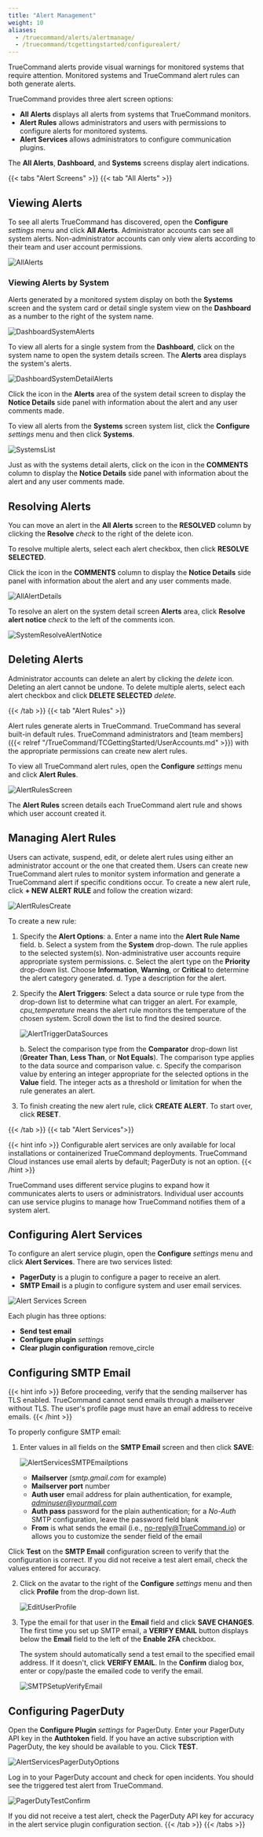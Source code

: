 ```yaml
---
title: "Alert Management"
weight: 10
aliases:
  - /truecommand/alerts/alertmanage/
  - /truecommand/tcgettingstarted/configurealert/
---
```


TrueCommand alerts provide visual warnings for monitored systems that require attention.
Monitored systems and TrueCommand alert rules can both generate alerts.

TrueCommand provides three alert screen options:
* **All Alerts** displays all alerts from systems that TrueCommand monitors.
* **Alert Rules** allows administrators and users with permissions to configure alerts for monitored systems.
* **Alert Services** allows administrators to configure communication plugins.

The **All Alerts**, **Dashboard**, and **Systems** screens display alert indications.

{{< tabs "Alert Screens" >}}
{{< tab "All Alerts" >}}

## Viewing Alerts

To see all alerts TrueCommand has discovered, open the **Configure** <i class="material-icons" aria-hidden="true" title="Settings">settings</i> menu and click **All Alerts**.
Administrator accounts can see all system alerts.
Non-administrator accounts can only view alerts according to their team and user account permissions.

![AllAlerts](/images/TrueCommand/2.1/AllAlerts.png "All Alerts")

### Viewing Alerts by System

Alerts generated by a monitored system display on both the **Systems** screen and the system card or detail single system view on the **Dashboard** as a number to the right of the system name.

![DashboardSystemAlerts](/images/TrueCommand/2.0/DashboardSystemAlerts.png "Dashboard System Alerts")

To view all alerts for a single system from the **Dashboard**, click on the system name to open the system details screen. The **Alerts** area displays the system's alerts.

![DashboardSystemDetailAlerts](/images/TrueCommand/2.1/DashboardSystemDetailAlerts.png "Dashboard System Detail Alerts")

Click the <span class="iconify" data-icon="mdi:mdi-comment-text-multiple"></span> icon in the **Alerts** area of the system detail screen to display the **Notice Details** side panel with information about the alert and any user comments made.

To view all alerts from the **Systems** screen system list, click the **Configure** <i class="material-icons" aria-hidden="true" title="Settings">settings</i> menu and then click **Systems**.

![SystemsList](/images/TrueCommand/2.1/SystemsList.png "Systems List")

Just as with the systems detail alerts, click on the <span class="iconify" data-icon="mdi:comment-text-multiple"></span> icon in the **COMMENTS** column to display the **Notice Details** side panel with information about the alert and any user comments made.

## Resolving Alerts

You can move an alert in the **All Alerts** screen to the **RESOLVED** column by clicking the **Resolve** <i class="material-icons" aria-hidden="true" title="Check">check</i> to the right of the delete icon.

To resolve multiple alerts, select each alert checkbox, then click **RESOLVE SELECTED**.

Click the <span class="iconify" data-icon="mdi:comment-text-multiple"></span> icon in the **COMMENTS** column to display the **Notice Details** side panel with information about the alert and any user comments made.

![AllAlertDetails](/images/TrueCommand/2.1/AllAlertDetails.png "All Alert Details")

To resolve an alert on the system detail screen **Alerts** area, click **Resolve alert notice** <i class="material-icons" aria-hidden="true" title="Check">check</i> to the left of the comments icon.

![SystemResolveAlertNotice](/images/TrueCommand/2.1/SystemResolveAlertNotice.png "System Resolve Alert Notice")

## Deleting Alerts

Administrator accounts can delete an alert by clicking the <i class="material-icons" aria-hidden="true" title="Delete">delete</i> icon.
Deleting an alert cannot be undone.
To delete multiple alerts, select each alert checkbox and click **DELETE SELECTED** <i class="material-icons" aria-hidden="true" title="Delete">delete</i>.

{{< /tab >}}
{{< tab "Alert Rules" >}}

Alert rules generate alerts in TrueCommand.
TrueCommand has several built-in default rules.
TrueCommand administrators and [team members]({{< relref "/TrueCommand/TCGettingStarted/UserAccounts.md" >}}) with the appropriate permissions can create new alert rules.

To view all TrueCommand alert rules, open the **Configure** <i class="material-icons" aria-hidden="true" title="Settings">settings</i> menu and click **Alert Rules**.

![AlertRulesScreen](/images/TrueCommand/2.1/AlertRulesScreen.png "Alert Rules Screen")

The **Alert Rules** screen details each TrueCommand alert rule and shows which user account created it.

## Managing Alert Rules

Users can activate, suspend, edit, or delete alert rules using either an administrator account or the one that created them.
Users can create new TrueCommand alert rules to monitor system information and generate a TrueCommand alert if specific conditions occur.
To create a new alert rule, click **+ NEW ALERT RULE** and follow the creation wizard:

![AlertRulesCreate](/images/TrueCommand/2.0/AlertRulesCreate.png "Create new Alert Rule")

To create a new rule:

1. Specify the **Alert Options**:
   a. Enter a name into the **Alert Rule Name** field.
   b. Select a system from the **System** drop-down.
     The rule applies to the selected system(s). Non-administrative user accounts require appropriate system permissions.
   c. Select the alert type on the **Priority** drop-down list. Choose **Information**, **Warning**, or **Critical** to determine the alert category generated.
   d. Type a description for the alert.
2. Specify the **Alert Triggers**:
   Select a data source or rule type from the drop-down list to determine what can trigger an alert. For example, *cpu_temperature* means the alert rule monitors the temperature of the chosen system. Scroll down the list to find the desired source.

   ![AlertTriggerDataSources](/images/TrueCommand/2.1/AlertTriggerDataSources.png "Alert Trigger Data Sources")

   b. Select the comparison type from the **Comparator** drop-down list (**Greater Than**, **Less Than**, or **Not Equals**). The comparison type applies to the data source and comparison value.
   c. Specify the comparison value by entering an integer appropriate for the selected options in the **Value** field. The integer acts as a threshold or limitation for when the rule generates an alert.
3. To finish creating the new alert rule, click **CREATE ALERT**. To start over, click **RESET**.

{{< /tab >}}
{{< tab "Alert Services">}}

{{< hint info >}}
Configurable alert services are only available for local installations or containerized TrueCommand deployments.
TrueCommand Cloud instances use email alerts by default; PagerDuty is not an option.
{{< /hint >}}

TrueCommand uses different service plugins to expand how it communicates alerts to users or administrators.
Individual user accounts can use service plugins to manage how TrueCommand notifies them of a system alert.  

## Configuring Alert Services

To configure an alert service plugin, open the **Configure** <i class="material-icons" aria-hidden="true" title="Settings">settings</i> menu and click **Alert Services**. There are two services listed:

* **PagerDuty** is a plugin to configure a pager to receive an alert.
* **SMTP Email** is a plugin to configure system and user email services.

![Alert Services Screen](/images/TrueCommand/2.1/AlertServiceScreen.png "Alert Services")

Each plugin has three options:

* **Send test email** <span class="iconify" data-icon="mdi:test-tube"></span>
* **Configure plugin** <i class="material-icons" aria-hidden="true" title="Settings">settings</i> 
* **Clear plugin configuration** <mat-icon _ngcontent-ath-c200="" role="img" class="mat-icon notranslate material-icons mat-icon-no-color" aria-hidden="true">remove_circle</mat-icon> 

## Configuring SMTP Email
 
{{< hint info >}}
Before proceeding, verify that the sending mailserver has TLS enabled.
TrueCommand cannot send emails through a mailserver without TLS.
The user's profile page must have an email address to receive emails.
{{< /hint >}}

To properly configure SMTP email:

1. Enter values in all fields on the **SMTP Email** screen and then click **SAVE**:
   
   ![AlertServicesSMTPEmailptions](/images/TrueCommand/2.0/AlertServicesSMTPEmailptions.png "Alert Services: SMTP Email options")

   * **Mailserver** (*smtp.gmail.com* for example)
   * **Mailserver port** number
   * **Auth user** email address for plain authentication, for example, *adminuser@yourmail.com*
   * **Auth pass** password for the plain authentication; for a *No-Auth* SMTP configuration, leave the password field blank
   * **From** is what sends the email (i.e., no-reply@TrueCommand.io) or allows you to customize the sender field of the email 

  Click **Test** on the **SMTP Email** configuration screen to verify that the configuration is correct.
  If you did not receive a test alert email, check the values entered for accuracy.

2. Click on the avatar to the right of the **Configure** <i class="material-icons" aria-hidden="true" title="Settings">settings</i> menu and then click **Profile** from the drop-down list.
     
   ![EditUserProfile](/images/TrueCommand/2.1/EditUserProfile.png "Edit User Profile")

3. Type the email for that user in the **Email** field and click **SAVE CHANGES**.
   The first time you set up SMTP email, a **VERIFY EMAIL** button displays below the **Email** field to the left of the **Enable 2FA** checkbox.

   The system should automatically send a test email to the specified email address. If it doesn't, click **VERIFY EMAIL**.
   In the **Confirm** dialog box,  enter or copy/paste the emailed code to verify the email.
   
   ![SMTPSetupVerifyEmail](/images/TrueCommand/2.1/SMTPSetupVerifyEmail.png "SMTP Setup Verify Email")

## Configuring PagerDuty

Open the **Configure Plugin** <i class="material-icons" aria-hidden="true" title="Settings">settings</i> for PagerDuty.
Enter your PagerDuty API key in the **Authtoken** field. If you have an active subscription with PagerDuty, the key should be available to you. Click **TEST**.

![AlertServicesPagerDutyOptions](/images/TrueCommand/2.0/AlertServicesPagerDutyOptions.png "Alert Services: Pager Duty options")

Log in to your PagerDuty account and check for open incidents.
You should see the triggered test alert from TrueCommand.

![PagerDutyTestConfirm](/images/TrueCommand/2.1/PagerDutyTestConfirm.png "Confirming the Pager Duty test")

If you did not receive a test alert, check the PagerDuty API key for accuracy in the alert service plugin configuration section.
{{< /tab >}}
{{< /tabs >}}